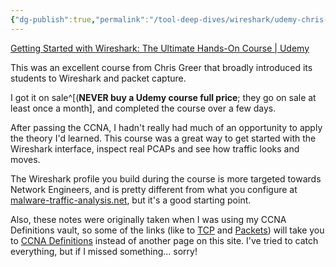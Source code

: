 ```yaml
---
{"dg-publish":true,"permalink":"/tool-deep-dives/wireshark/udemy-chris-greer/s00-course-overview/","updated":"2024-03-31T14:53:13.000-07:00"}
---
```


[Getting Started with Wireshark: The Ultimate Hands-On Course | Udemy](https://www.udemy.com/course/wireshark-ultimate-hands-on-course/)

This was an excellent course from Chris Greer that broadly introduced its students to Wireshark and packet capture.

I got it on sale^[(**NEVER buy a Udemy course full price**; they go on sale at least once a month], and completed the course over a few days.

After passing the CCNA, I hadn't really had much of an opportunity to apply the theory I'd learned. This course was a great way to get started with the Wireshark interface, inspect real PCAPs and see how traffic looks and moves.

The Wireshark profile you build during the course is more targeted towards Network Engineers, and is pretty different from what you configure at [malware-traffic-analysis.net](https://www.malware-traffic-analysis.net/), but it's a good starting point.

Also, these notes were originally taken when I was using my CCNA Definitions vault, so some of the links (like to [TCP](https://ccnadefinitions.com/ccna/20-definitions/tcp/) and [Packets](https://ccnadefinitions.com/ccna/20-definitions/packet/)) will take you to [CCNA Definitions](https://ccnadefinitions.com/) instead of another page on this site. I've tried to catch everything, but if I missed something... sorry!
